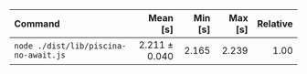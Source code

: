 | Command | Mean [s] | Min [s] | Max [s] | Relative |
|:---|---:|---:|---:|---:|
| `node ./dist/lib/piscina-no-await.js` | 2.211 ± 0.040 | 2.165 | 2.239 | 1.00 |
